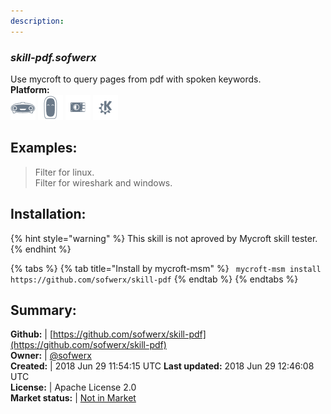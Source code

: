```yaml
---
description: 
---
```


### _skill-pdf.sofwerx_  
Use mycroft to query pages from pdf with spoken keywords.  
**Platform:**  
 ![Mark I](../.gitbook/assets/mark-1-icon.png)  ![Mark II](../.gitbook/assets/mark-2-icon.png)  ![Picroft](../.gitbook/assets/picroft-icon.png)  ![plasmoid](../.gitbook/assets/kde.png)   
## Examples:  
> Filter for linux.  
> Filter for wireshark and windows.  
  
## Installation:  
{% hint style="warning" %}
This skill is not aproved by Mycroft skill tester.
{% endhint %}
    
{% tabs %}
{% tab title="Install by mycroft-msm" %}
``` mycroft-msm install https://github.com/sofwerx/skill-pdf```
{% endtab %}
  {% endtabs %}
    
## Summary:  
**Github:** | [https://github.com/sofwerx/skill-pdf](https://github.com/sofwerx/skill-pdf)  
**Owner:** | [@sofwerx](https://github.com/sofwerx)  
**Created:** | 2018 Jun 29 11:54:15 UTC  **Last updated:** 2018 Jun 29 12:46:08 UTC  
**License:** | Apache License 2.0  
**Market status:** | [Not in Market](https://market.mycroft.ai/skill/)  
